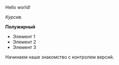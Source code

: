 Hello world!

_Курсив._

**Полужирный**

- Элемент 1
- Элемент 2
- Элемент 3

Начинаем наше знакомство с контролем версий.
